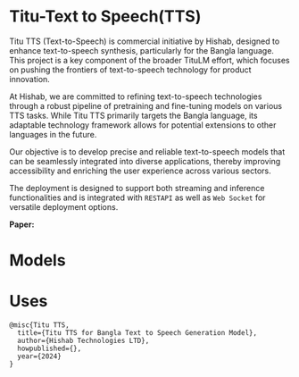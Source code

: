 # Titu-Text to Speech(TTS)


Titu TTS (Text-to-Speech) is commercial initiative by Hishab, designed to enhance text-to-speech synthesis, particularly for the Bangla language. This project is a key component of the broader TituLM effort, which focuses on pushing the frontiers of text-to-speech technology for product innovation.

At Hishab, we are committed to refining text-to-speech technologies through a robust pipeline of pretraining and fine-tuning models on various TTS tasks. While Titu TTS primarily targets the Bangla language, its adaptable technology framework allows for potential extensions to other languages in the future.

Our objective is to develop precise and reliable text-to-speech models that can be seamlessly integrated into diverse applications, thereby improving accessibility and enriching the user experience across various sectors.

The deployment is designed to support both streaming and inference functionalities and is integrated with ```RESTAPI``` as well as ```Web Socket``` for versatile deployment options.

__Paper:__ 


# Models


# Uses



```Contributor
@misc{Titu TTS,
  title={Titu TTS for Bangla Text to Speech Generation Model},
  author={Hishab Technologies LTD},
  howpublished={},
  year={2024}
}
```






